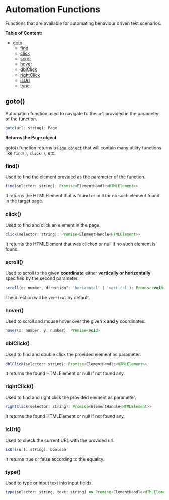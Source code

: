 # Automation Functions

Functions that are available for automating behaviour driven test scenarios.

__Table of Content:__

- [goto](#goto)
    - [find](#find)
    - [click](#click)
    - [scroll](#scroll)
    - [hover](#hover)
    - [dblClick](#dblclick)
    - [rightClick](#rightclick)
    - [isUrl](#isurl)
    - [type](#type)

## goto()

Automation function used to navigate to the `url` provided in the parameter of the function.

```js
goto(url: string): Page
```

__Returns the Page object__

goto() function returns a [`Page object`](/typescript.md?id=page-object) that will contain many utility functions like `find()`, `click()`, etc.

### find()

Used to find the element provided as the parameter of the function.

```js
find(selector: string): Promise<ElementHandle<HTMLElement>>
```

It returns the HTMLElement that is found or null for no such element found in the target page.

### click()

Used to find and click an element in the page.

```js
click(selector: string): Promise<ElementHandle<HTMLElement>>
```

It returns the HTMLElement that was clicked or null if no such element is found.

### scroll()

Used to scroll to the given __coordinate__ either __vertically or horizontally__ specified by the second parameter.

```js
scroll(c: number, direction?: 'horizontal' | 'vertical'): Promise<void>
```

The direction will be `vertical` by default.

### hover()

Used to scroll and mouse hover over the given __x and y__ coordinates.

```js
hover(x: number, y: number): Promise<void>
```

### dblClick()

Used to find and double click the provided element as parameter.

```js
dblClick(selector: string): Promise<ElementHandle<HTMLElement>>
```

It returns the found HTMLElement or null if not found any.

### rightClick()

Used to find and right click the provided element as parameter.

```js
rightClick(selector: string): Promise<ElementHandle<HTMLElement>>
```

It returns the found HTMLElement or null if not found any.

### isUrl()

Used to check the current URL with the provided url.

```js
isUrl(url: string): boolean
```

It returns true or false according to the equality.

### type()

Used to type or input text into input fields.

```js
type(selector: string, text: string) => Promise<ElementHandle<HTMLElement>>
```